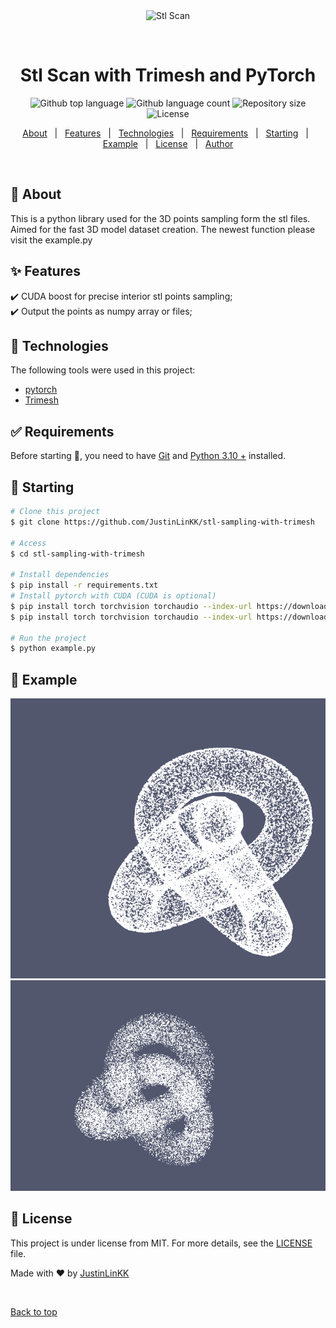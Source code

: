 <div align="center" id="top"> 
  <img src="./.github/app.gif" alt="Stl Scan" />

  &#xa0;

  <!-- <a href="https://stlscan.netlify.app">Demo</a> -->
</div>

<h1 align="center">Stl Scan with Trimesh and PyTorch</h1>

<p align="center">
  <img alt="Github top language" src="https://img.shields.io/github/languages/top/JustinLinKK/stl-sampling-with-trimesh?color=56BEB8">

  <img alt="Github language count" src="https://img.shields.io/github/languages/count/JustinLinKK/stl-sampling-with-trimesh?color=56BEB8">

  <img alt="Repository size" src="https://img.shields.io/github/repo-size/JustinLinKK/stl-sampling-with-trimesh?color=56BEB8">

  <img alt="License" src="https://img.shields.io/github/license/JustinLinKK/stl-sampling-with-trimesh?color=56BEB8">

  <!-- <img alt="Github issues" src="https://img.shields.io/github/issues/{{YOUR_GITHUB_USERNAME}}/stl-sampling-with-trimesh?color=56BEB8" /> -->

  <!-- <img alt="Github forks" src="https://img.shields.io/github/forks/{{YOUR_GITHUB_USERNAME}}/stl-sampling-with-trimesh?color=56BEB8" /> -->

  <!-- <img alt="Github stars" src="https://img.shields.io/github/stars/{{YOUR_GITHUB_USERNAME}}/stl-sampling-with-trimesh?color=56BEB8" /> -->
</p>

<!-- Status -->

<!-- <h4 align="center"> 
	🚧  Stl Scan 🚀 Under construction...  🚧
</h4> 

<hr> -->

<p align="center">
  <a href="#dart-about">About</a> &#xa0; | &#xa0; 
  <a href="#sparkles-features">Features</a> &#xa0; | &#xa0;
  <a href="#rocket-technologies">Technologies</a> &#xa0; | &#xa0;
  <a href="#white_check_mark-requirements">Requirements</a> &#xa0; | &#xa0;
  <a href="#checkered_flag-starting">Starting</a> &#xa0; | &#xa0;
  <a href="#checkered_flag-example">Example</a> &#xa0; | &#xa0;
  <a href="#memo-license">License</a> &#xa0; | &#xa0;
  <a href="https://github.com/JustinLinKK" target="_blank">Author</a>
</p>

<br>

## :dart: About ##

This is a python library used for the 3D points sampling form the stl files. Aimed for the fast 3D model dataset creation. The newest function please visit the example.py

## :sparkles: Features ##

:heavy_check_mark: CUDA boost for precise interior stl points sampling;\
:heavy_check_mark: Output the points as numpy array or files;

## :rocket: Technologies ##

The following tools were used in this project:

- [pytorch](https://torch.org/)
- [Trimesh](https://trimsh.org/trimesh.html)


## :white_check_mark: Requirements ##

Before starting :checkered_flag:, you need to have [Git](https://git-scm.com) and [Python 3.10 +](https://www.python.org/) installed.

## :checkered_flag: Starting ##

```bash
# Clone this project
$ git clone https://github.com/JustinLinKK/stl-sampling-with-trimesh

# Access
$ cd stl-sampling-with-trimesh

# Install dependencies
$ pip install -r requirements.txt
# Install pytorch with CUDA (CUDA is optional)
$ pip install torch torchvision torchaudio --index-url https://download.pytorch.org/whl/cu118
$ pip install torch torchvision torchaudio --index-url https://download.pytorch.org/whl/cpu

# Run the project
$ python example.py

```

## :checkered_flag: Example ##
<p align="center">
 <img text="Example Result of boundary sampling" src="https://github.com/JustinLinKK/stl-sampling-with-trimesh/blob/main/Boundary_sampling.png">
 <img text="Example Result of interior sampling" src="https://github.com/JustinLinKK/stl-sampling-with-trimesh/blob/main/Interior_Sampling.png">
</p>


## :memo: License ##

This project is under license from MIT. For more details, see the [LICENSE](LICENSE.md) file.


Made with :heart: by <a href="https://github.com/JustinLinKK" target="_blank">JustinLinKK</a>

&#xa0;

<a href="#top">Back to top</a>
